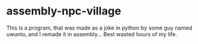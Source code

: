 # assembly-npc-village
This is a program, that was made as a joke in python by some guy named uwunto, and I remade it in assembly... Best wasted hours of my life.
